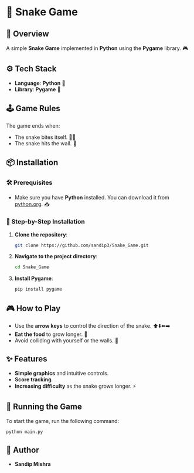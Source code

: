 
# 🐍 **Snake Game**

## 📜 Overview
A simple **Snake Game** implemented in **Python** using the **Pygame** library. 🎮

## ⚙️ Tech Stack
- **Language**: **Python** 🐍
- **Library**: **Pygame** 🎨

## 🕹️ Game Rules
The game ends when:
- The snake bites itself. 🐍💔
- The snake hits the wall. 🧱

## 📦 Installation

### 🛠️ Prerequisites
- Make sure you have **Python** installed. You can download it from [python.org](https://www.python.org/downloads/). 📥

### 🔧 Step-by-Step Installation
1. **Clone the repository**:
   ```bash
   git clone https://github.com/sandip3/Snake_Game.git
   ```
2. **Navigate to the project directory**:
   ```bash
   cd Snake_Game
   ```
3. **Install Pygame**:
   ```bash
   pip install pygame
   ```

## 🎮 How to Play
- Use the **arrow keys** to control the direction of the snake. ⬆️⬇️⬅️➡️
- **Eat the food** to grow longer. 🍎
- Avoid colliding with yourself or the walls. 🚫

## ✨ Features
- **Simple graphics** and intuitive controls.
- **Score tracking**.
- **Increasing difficulty** as the snake grows longer. ⚡

## 🚀 Running the Game
To start the game, run the following command:
```bash
python main.py
```

## 👤 Author
- **Sandip Mishra**
